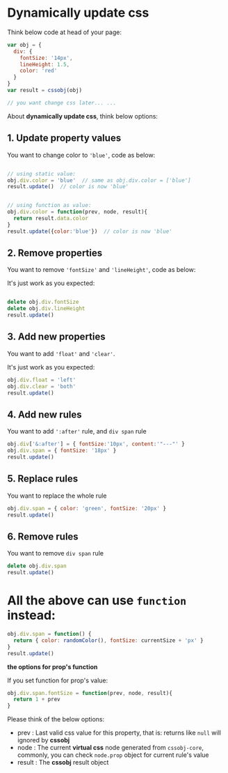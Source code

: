 # Dynamically update css

Think below code at head of your page:

```javascript
var obj = {
  div: {
    fontSize: '14px',
    lineHeight: 1.5,
    color: 'red'
  }
}
var result = cssobj(obj)

// you want change css later... ...
```


About **dynamically update css**, think below options:

## 1. Update property values

You want to change color to `'blue'`, code as below:

```javascript

// using static value:
obj.div.color = 'blue'  // same as obj.div.color = ['blue']
result.update()  // color is now 'blue'


// using function as value:
obj.div.color = function(prev, node, result){
  return result.data.color
}
result.update({color:'blue'})  // color is now 'blue'

```

## 2. Remove properties

You want to remove `'fontSize'` and `'lineHeight'`, code as below:

It's just work as you expected:

```javascript

delete obj.div.fontSize
delete obj.div.lineHeight
result.update()

```

## 3. Add new properties

You want to add `'float'` and `'clear'`.

It's just work as you expected:

```javascript
obj.div.float = 'left'
obj.div.clear = 'both'
result.update()
```

## 4. Add new rules

You want to add `':after'` rule, and `div span` rule

```javascript
obj.div['&:after'] = { fontSize:'10px', content:'"---"' }
obj.div.span = { fontSize: '18px' }
result.update()
```

## 5. Replace rules

You want to replace the whole rule

```javascript
obj.div.span = { color: 'green', fontSize: '20px' }
result.update()
```

## 6. Remove rules

You want to remove `div span` rule

```javascript
delete obj.div.span
result.update()
```

# All the above can use `function` instead:

```javascript
obj.div.span = function() {
  return { color: randomColor(), fontSize: currentSize + 'px' }
}
result.update()
```

**the options for prop's function**

If you set function for prop's value:

```javascript
obj.div.span.fontSize = function(prev, node, result){
  return 1 + prev
}

```

Please think of the below options:

 - prev : Last valid css value for this property, that is: returns like `null` will ignored by **cssobj**
 - node : The current **virtual css** node generated from `cssobj-core`, commonly, you can check `node.prop` object for current rule's value
 - result : The **cssobj** result object
